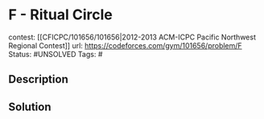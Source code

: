 # F - Ritual Circle

contest: [[CFICPC/101656/101656|2012-2013 ACM-ICPC Pacific Northwest Regional Contest]]
url: https://codeforces.com/gym/101656/problem/F
Status: #UNSOLVED
Tags: #

## Description

## Solution

